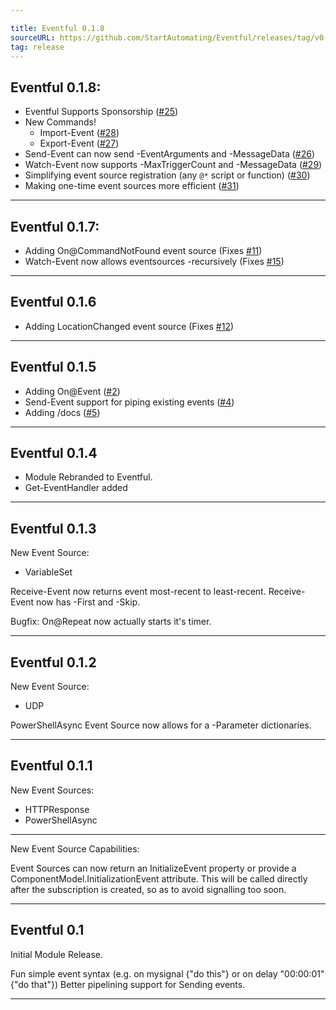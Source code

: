 ```yaml
---

title: Eventful 0.1.8
sourceURL: https://github.com/StartAutomating/Eventful/releases/tag/v0.1.8
tag: release
---
```

## Eventful 0.1.8:

* Eventful Supports Sponsorship ([#25](https://github.com/StartAutomating/Eventful/issues/25))
* New Commands!
  * Import-Event ([#28](https://github.com/StartAutomating/Eventful/issues/28))
  * Export-Event ([#27](https://github.com/StartAutomating/Eventful/issues/27))    
* Send-Event can now send -EventArguments and -MessageData ([#26](https://github.com/StartAutomating/Eventful/issues/26))
* Watch-Event now supports -MaxTriggerCount and -MessageData ([#29](https://github.com/StartAutomating/Eventful/issues/29))
* Simplifying event source registration (any `@*` script or function) ([#30](https://github.com/StartAutomating/Eventful/issues/30))
* Making one-time event sources more efficient ([#31](https://github.com/StartAutomating/Eventful/issues/31))

---

## Eventful 0.1.7:
* Adding On@CommandNotFound event source (Fixes [#11](https://github.com/StartAutomating/Eventful/issues/11))
* Watch-Event now allows eventsources -recursively (Fixes [#15](https://github.com/StartAutomating/Eventful/issues/15))

---

## Eventful 0.1.6
* Adding LocationChanged event source (Fixes [#12](https://github.com/StartAutomating/Eventful/issues/12))

---

## Eventful 0.1.5
* Adding On@Event ([#2](https://github.com/StartAutomating/Eventful/issues/2))
* Send-Event support for piping existing events ([#4](https://github.com/StartAutomating/Eventful/issues/4))
* Adding /docs ([#5](https://github.com/StartAutomating/Eventful/issues/5))

---

## Eventful 0.1.4

* Module Rebranded to Eventful.
* Get-EventHandler added

---

## Eventful 0.1.3
New Event Source:
* VariableSet

Receive-Event now returns event most-recent to least-recent.
Receive-Event now has -First and -Skip.

Bugfix:  On@Repeat now actually starts it's timer.

---

## Eventful 0.1.2
New Event Source:
* UDP

PowerShellAsync Event Source now allows for a -Parameter dictionaries.

---

## Eventful 0.1.1
New Event Sources:
* HTTPResponse
* PowerShellAsync

---

New Event Source Capabilities:

Event Sources can now return an InitializeEvent property or provide a ComponentModel.InitializationEvent attribute.
This will be called directly after the subscription is created, so as to avoid signalling too soon.

---

## Eventful 0.1

Initial Module Release.

Fun simple event syntax (e.g. on mysignal {"do this"} or on delay "00:00:01" {"do that"})
Better pipelining support for Sending events.

---
